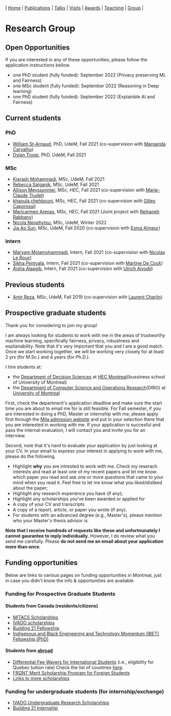 | [Home](index.md) | [Publications](publications.md) | [Talks](talks.md) | [Visits](visits.md) | [Awards](awards.md) | [Teaching](teaching.md) | [Group](student.md) | 

# Research Group

## Open Opportunities
If you are interested in any of these opportunities, please follow the application instructions bellow.

- one PhD student (fully funded): September 2022 (Privacy preserving ML and Fairness)
- one MSc student (fully funded): September 2022 (Reasoning in Deep learning)
- one PhD student (fully funded): September 2022 (Explainble AI and Fairness)

## Current students

### PhD
- [William St-Arnaud](), PhD, UdeM, Fall 2021 (co-supervision with [Margarida Carvalho](http://margaridacarvalho.org/))
- [Dylan Troop](https://www.linkedin.com/in/dtroop/?originalSubdomain=ca), PhD, UdeM, Fall 2021

### MSc
- [Kiarash Mohammadi](https://sites.google.com/view/kiarashinho), MSc, UdeM, Fall 2021
- [Rebecca Salganik](https://www.rebeccasalganik.com/), MSc, UdeM, Fall 2021
- [Allison Meyssonnier](), MSc, HEC, Fall 2021 (co-supervision with [Marie-Claude Trudel](https://www.hec.ca/profs/marie-claude.trudel.html))
- [khaoula chehbouni](), MSc, HEC, Fall 2021 (co-supervision with [Gilles Caporossi](https://www.hec.ca/en/profs/gilles.caporossi.html))
- [Maricarmen Arenas](), MSc, HEC, Fall 2021 (Joint project with [Reihaneh Rabbany](http://www.reirab.com/))
- [Nicola Neophytou](https://www.linkedin.com/in/nicola-neophytou/), MSc, UdeM, Winter 2022
- [Jia Ao Sun](), MSc, UdeM, Fall 2020 (co-supervision with [Esma Aïmeur](http://www.iro.umontreal.ca/~aimeur/))

### Intern
- [Maryam Molamohammadi](), Intern, Fall 2021 (co-supervision with [Nicolas Le Roux](http://nicolas.le-roux.name/))
- [Sikha Pentyala](), Intern, Fall 2021 (co-supervision with [Martine De Cock](http://faculty.washington.edu/mdecock/))
- [Aisha Alaagib](), Intern, Fall 2021 (co-supervision with [Ulrich Aivodji](https://aivodji.github.io/))

## Previous students
- [Amir Reza](https://amir9ume.github.io/), MSc, UdeM, Fall 2019 (co-supervision with [Laurent Charlin](http://www.cs.toronto.edu/~lcharlin/))


## Prospective graduate students
Thank you for considering to join my group! 

I am always looking for students to work with me in the areas of trustworthy machine learning, specifically fairness, privacy, robustness and explianability.
Note that it's very important that you and I are a good match. Once we start working together, we will be working very closely for at least 2 yrs (for M.Sc.) and 4 years (for Ph.D.).

I hire students at:
- the [Department of Decision Sciences](https://www.hec.ca/en/decision-sciences/) at [HEC Montreal](https://www.hec.ca/en/)(bussiness school of University of Montreal) 
- the [Department of Computer Science and Operations Research](https://diro.umontreal.ca/english/home/)(DIRO) at [University of Montreal](https://www.umontreal.ca/)

First, check the department's application deadline and make sure the start time you are about to email me for is still feasible. For Fall semester, if you are interested in doing a PhD, Master or internship with me, please apply first through the [Mila admission website](https://mila.quebec/en/cours/supervision/) and put in your selection there that you are interested in working with me. If your application is succesful and pass the internal evaluation, I will contact you and invite you for an interview.

Second, note that it's hard to evaluate your application by just looking at your CV. In your email to express your interest in applying to work with me, please do the following. 

- Highlight **why** you are intrested to work with me. Check my reserach interests and read at least one of my recent papers and let me know which paper you read and ask one or more questions that came to your mind when you read it. Feel free to let me know what you liked/disliked about the paper;
- Highlight any research experience you have (if any);
- Highlight any scholarships you've been awarded or applied for
- A copy of your CV and transcripts
- A copy of a report, article, or paper you wrote (if any). 
- For students with an advanced degree (e.g., Master's), please mention who your Master's thesis advisor is.

**Note that I receive hundreds of requests like these and unfortnunately I cannot gaurantee to reply individually**. However, I do review what you send me carefully. Please **do not send me an email about your application more than once**.

## Funding opportunities
Below are links to various pages on funding opportunities in Montreal, just in case you didn't know the info & opportunities are available. 

### Funding for Prospective Graduate Students

#### Students from Canada (residents/citizens)
- [MITACS Scholarships](https://www.google.com/url?q=https%3A%2F%2Fwww.mitacs.ca%2Fen%2Fprograms%23student&sa=D&sntz=1&usg=AFQjCNFkzoNUXQ4XpPEvMMuuJsWYheF4hg)
- [IVADO scholarships](https://www.google.com/url?q=https%3A%2F%2Fivado.ca%2Fen%2Fivado-scholarships%2F&sa=D&sntz=1&usg=AFQjCNHdpAK3-9FjIsROX0t_Yw9Y1WDw3Q)
- [Building 21 Fellowship](https://www.google.com/url?q=https%3A%2F%2Fbuilding21.ca%2Fabout-the-blue-fellowship-1&sa=D&sntz=1&usg=AFQjCNGBY2nh46VFcWO6VR7S13W_7UGO2A)
- [Indigenous and Black Engineering and Technology Momentum (IBET) Fellowship (PhD)](https://www.google.com/url?q=https%3A%2F%2Fwww.cbc.ca%2Fnews%2Fcanada%2Fhamilton%2Fmcmaster-ontario-universities-fellowships-black-indigenous-students-1.5895450&sa=D&sntz=1&usg=AFQjCNGUo4xMDg_x5SVN9rUHMUETjQce9A)

#### Students from [abroad](https://www.google.com/url?q=https%3A%2F%2Fwww.mcgill.ca%2Fgps%2Ffunding%2Finternational&sa=D&sntz=1&usg=AFQjCNHujPzQhx0Xgz9-AbOnBp_W-qWG6A)

- [Differential Fee Wavers for International Students](https://www.google.com/url?q=https%3A%2F%2Fwww.mcgill.ca%2Fgps%2Ffunding%2Finternational%2Fdfw&sa=D&sntz=1&usg=AFQjCNEM9iQTsi5BEYZoSDzQIcfPkvrD-A) (i.e., eligibility for Quebec tuition rate) Check the list of countries [here](http://www.google.com/url?q=http%3A%2F%2Fwww.education.gouv.qc.ca%2Fen%2Freferences%2Fstudying-in-quebec%2Fexemptions%2Fagreements-between-the-quebec-government-and-foreign-governments%2F&sa=D&sntz=1&usg=AFQjCNGTpH5F1y-CWViMleSAz9pwiP5BGQ).
- [FRQNT Merit Scholarship Program for Foreign Students](http://www.google.com/url?q=http%3A%2F%2Fwww.frqnt.gouv.qc.ca%2Fen%2Fbourses-et-subventions%2Fconsulter-les-programmes-remplir-une-demande%2Fbourse%3Fid%3D4xqvxkrz1560964410956&sa=D&sntz=1&usg=AFQjCNFC-bszZ7p3r05xfmo0EdKThBEvRg)
- [Links to more scholarships](https://www.google.com/url?q=https%3A%2F%2Fwww.universitystudy.ca%2Fplan-for-university%2Fscholarship-opportunities-for-international-students%2F&sa=D&sntz=1&usg=AFQjCNGGebHhaLqNc664razxrPHClu8KOw)

### Funding for undergraduate students (for internship/exchange)

- [IVADO Undergraduate Research Scholarships](https://www.google.com/url?q=https%3A%2F%2Fivado.ca%2Fen%2Fivado-scholarships%2Fundergraduate-research-scholarships%2F&sa=D&sntz=1&usg=AFQjCNE6f9n27E8DhvhNnItix76ohDduew)
- [Building 21 internship](https://www.google.com/url?q=https%3A%2F%2Fbuilding21.ca%2Fblue-intern&sa=D&sntz=1&usg=AFQjCNHPm5rbdY3gyQIs5dKL_sO2qK6Z8A)
